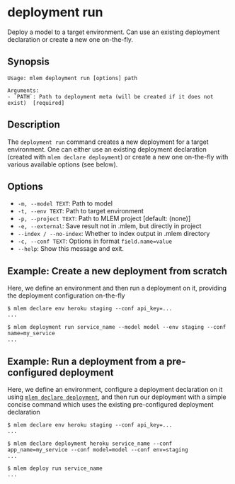 # deployment run

Deploy a model to a target environment. Can use an existing deployment
declaration or create a new one on-the-fly.

## Synopsis

```usage
Usage: mlem deployment run [options] path

Arguments:
- `PATH`: Path to deployment meta (will be created if it does not exist)  [required]
```

## Description

The `deployment run` command creates a new deployment for a target environment.
One can either use an existing deployment declaration (created with
`mlem declare deployment`) or create a new one on-the-fly with various available
options (see below).

## Options

- `-m, --model TEXT`: Path to model
- `-t, --env TEXT`: Path to target environment
- `-p, --project TEXT`: Path to MLEM project  [default: (none)]
- `-e, --external`: Save result not in .mlem, but directly in project
- `--index / --no-index`: Whether to index output in .mlem directory
- `-c, --conf TEXT`: Options in format `field.name=value`
- `--help`: Show this message and exit.

## Example: Create a new deployment from scratch

Here, we define an environment and then run a deployment on it, providing the
deployment configuration on-the-fly

```cli
$ mlem declare env heroku staging --conf api_key=...
...

$ mlem deployment run service_name --model model --env staging --conf name=my_service
...
```

## Example: Run a deployment from a pre-configured deployment

Here, we define an environment, configure a deployment declaration on it using
[`mlem declare deployment`](/doc/command-reference/declare), and then run our
deployment with a simple concise command which uses the existing pre-configured
deployment declaration

```cli
$ mlem declare env heroku staging --conf api_key=...
...

$ mlem declare deployment heroku service_name --conf app_name=my_service --conf model=model --conf env=staging
...

$ mlem deploy run service_name
...
```
